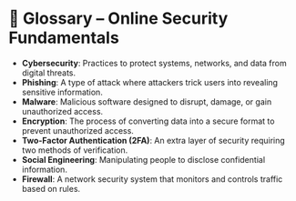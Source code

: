 # 📖 Glossary – Online Security Fundamentals

- **Cybersecurity**: Practices to protect systems, networks, and data from digital threats.  
- **Phishing**: A type of attack where attackers trick users into revealing sensitive information.  
- **Malware**: Malicious software designed to disrupt, damage, or gain unauthorized access.  
- **Encryption**: The process of converting data into a secure format to prevent unauthorized access.  
- **Two-Factor Authentication (2FA)**: An extra layer of security requiring two methods of verification.  
- **Social Engineering**: Manipulating people to disclose confidential information.  
- **Firewall**: A network security system that monitors and controls traffic based on rules.  
